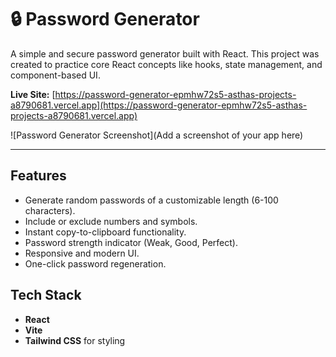 # 🔒 Password Generator

A simple and secure password generator built with React. This project was created to practice core React concepts like hooks, state management, and component-based UI.

**Live Site:** [https://password-generator-epmhw72s5-asthas-projects-a8790681.vercel.app](https://password-generator-epmhw72s5-asthas-projects-a8790681.vercel.app)

![Password Generator Screenshot](Add a screenshot of your app here)

---

## Features

* Generate random passwords of a customizable length (6-100 characters).
* Include or exclude numbers and symbols.
* Instant copy-to-clipboard functionality.
* Password strength indicator (Weak, Good, Perfect).
* Responsive and modern UI.
* One-click password regeneration.

## Tech Stack

* **React**
* **Vite**
* **Tailwind CSS** for styling
